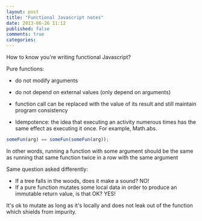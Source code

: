 ```yaml
---
layout: post
title: "Functional Javascript notes"
date: 2013-06-26 11:12
published: false
comments: true
categories: 
---
```


How to know you're writing functional Javascript?

Pure functions:

- do not modify arguments
- do not depend on external values (only depend on arguments)
- function call can be replaced with the value of its result and 
  still maintain program consistency

- Idempotence: the idea that executing an activity numerous times has 
  the same effect as executing it once. For example, Math.abs.

```javascript
someFun(arg) == someFun(someFun(arg));
```

In other words, running a function with some argument should be the same
as running that same function twice in a row with the same argument



Same question asked differently:
- If a tree falls in the woods, does it make a sound? NO!
- If a pure function mutates some local data in order to produce an immutable return value, is that OK? YES!

It's ok to mutate as long as it's locally and does not leak out of the
function which shields from impurity.
